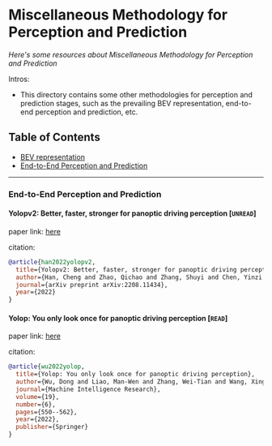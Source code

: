 # Miscellaneous Methodology for Perception and Prediction
*Here's some resources about Miscellaneous Methodology for Perception and Prediction*

Intros: 
* This directory contains some other methodologies for perception and prediction stages, such as the prevailing BEV representation, end-to-end perception and prediction, etc.

## Table of Contents
* [BEV representation](bev.md)
* [End-to-End Perception and Prediction](#end-to-end-perception-and-prediction)

---

### End-to-End Perception and Prediction


#### Yolopv2: Better, faster, stronger for panoptic driving perception [`UNREAD`]

paper link: [here](https://arxiv.org/pdf/2208.11434.pdf?trk=public_post_comment-text)

citation: 
```bibtex
@article{han2022yolopv2,
  title={Yolopv2: Better, faster, stronger for panoptic driving perception},
  author={Han, Cheng and Zhao, Qichao and Zhang, Shuyi and Chen, Yinzi and Zhang, Zhenlin and Yuan, Jinwei},
  journal={arXiv preprint arXiv:2208.11434},
  year={2022}
}
```
    

#### Yolop: You only look once for panoptic driving perception [`READ`]

paper link: [here](https://link.springer.com/content/pdf/10.1007/s11633-022-1339-y.pdf)

citation: 
```bibtex
@article{wu2022yolop,
  title={Yolop: You only look once for panoptic driving perception},
  author={Wu, Dong and Liao, Man-Wen and Zhang, Wei-Tian and Wang, Xing-Gang and Bai, Xiang and Cheng, Wen-Qing and Liu, Wen-Yu},
  journal={Machine Intelligence Research},
  volume={19},
  number={6},
  pages={550--562},
  year={2022},
  publisher={Springer}
}
```




